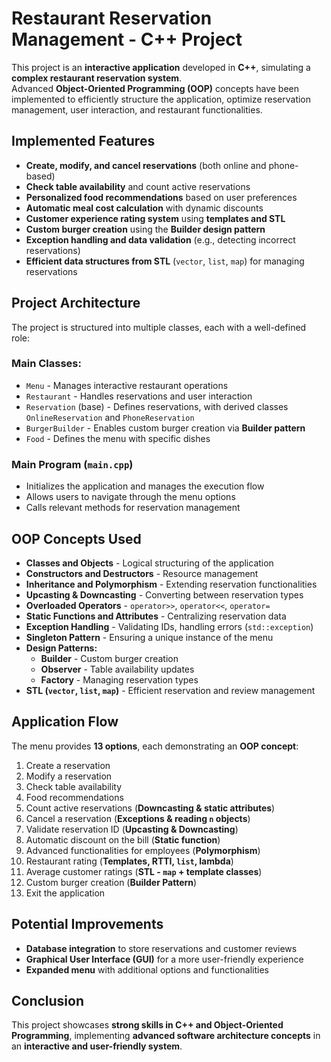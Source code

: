 # **Restaurant Reservation Management - C++ Project**  

This project is an **interactive application** developed in **C++**, simulating a **complex restaurant reservation system**.  
Advanced **Object-Oriented Programming (OOP)** concepts have been implemented to efficiently structure the application, optimize reservation management, user interaction, and restaurant functionalities.  

## **Implemented Features**  
- **Create, modify, and cancel reservations** (both online and phone-based)  
- **Check table availability** and count active reservations  
- **Personalized food recommendations** based on user preferences  
- **Automatic meal cost calculation** with dynamic discounts  
- **Customer experience rating system** using **templates and STL**  
- **Custom burger creation** using the **Builder design pattern**  
- **Exception handling and data validation** (e.g., detecting incorrect reservations)  
- **Efficient data structures from STL** (`vector`, `list`, `map`) for managing reservations  

## **Project Architecture**  
The project is structured into multiple classes, each with a well-defined role:  

### **Main Classes:**  
- `Menu` - Manages interactive restaurant operations  
- `Restaurant` - Handles reservations and user interaction  
- `Reservation` (base) - Defines reservations, with derived classes `OnlineReservation` and `PhoneReservation`  
- `BurgerBuilder` - Enables custom burger creation via **Builder pattern**  
- `Food` - Defines the menu with specific dishes  

### **Main Program (`main.cpp`)**  
- Initializes the application and manages the execution flow  
- Allows users to navigate through the menu options  
- Calls relevant methods for reservation management  

## **OOP Concepts Used**  
- **Classes and Objects** - Logical structuring of the application  
- **Constructors and Destructors** - Resource management  
- **Inheritance and Polymorphism** - Extending reservation functionalities  
- **Upcasting & Downcasting** - Converting between reservation types  
- **Overloaded Operators** - `operator>>`, `operator<<`, `operator=`  
- **Static Functions and Attributes** - Centralizing reservation data  
- **Exception Handling** - Validating IDs, handling errors (`std::exception`)  
- **Singleton Pattern** - Ensuring a unique instance of the menu  
- **Design Patterns:**  
  - **Builder** - Custom burger creation  
  - **Observer** - Table availability updates  
  - **Factory** - Managing reservation types  
- **STL (`vector`, `list`, `map`)** - Efficient reservation and review management  

## **Application Flow**  
The menu provides **13 options**, each demonstrating an **OOP concept**:  

1. Create a reservation  
2. Modify a reservation  
3. Check table availability  
4. Food recommendations  
5. Count active reservations (**Downcasting & static attributes**)  
6. Cancel a reservation (**Exceptions & reading `n` objects**)  
7. Validate reservation ID (**Upcasting & Downcasting**)  
8. Automatic discount on the bill (**Static function**)  
9. Advanced functionalities for employees (**Polymorphism**)  
10. Restaurant rating (**Templates, RTTI, `list`, lambda**)  
11. Average customer ratings (**STL - `map` + template classes**)  
12. Custom burger creation (**Builder Pattern**)  
13. Exit the application  

## **Potential Improvements**  
- **Database integration** to store reservations and customer reviews  
- **Graphical User Interface (GUI)** for a more user-friendly experience  
- **Expanded menu** with additional options and functionalities  

## **Conclusion**  
This project showcases **strong skills in C++ and Object-Oriented Programming**, implementing **advanced software architecture concepts** in an **interactive and user-friendly system**.
